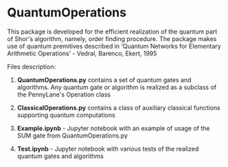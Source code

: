 # QuantumOperations
This package is developed for the efficient realization of the quantum part of Shor's algorithm, namely, order finding procedure. The package makes use of quantum premitives described in ‘Quantum Networks for Elementary Arithmetic Operations’ - Vedral, Barenco, Ekert, 1995

Files description:

1. **QuantumOperations.py** contains a set of quantum gates and algorithms. Any quantum gate or algorithm is realized as a subclass of the PennyLane's Operation class

2. **ClassicalOperations.py** contains a class of auxiliary classical functions supporting quantum computations

3. **Example.ipynb** - Jupyter notebook with an example of usage of the SUM gate from QuantumOperations.py

4. **Test.ipynb** - Jupyter notebook with various tests of the realized quantum gates and algorithms
